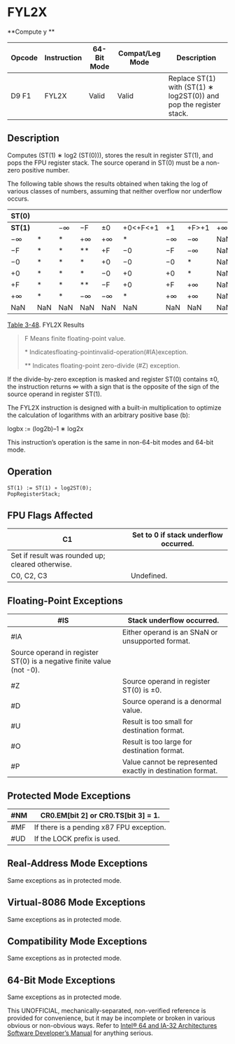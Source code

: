 # FYL2X

**Compute y **

| Opcode | Instruction | 64-Bit Mode | Compat/Leg Mode | Description                                                        |
| ------ | ----------- | ----------- | --------------- | ------------------------------------------------------------------ |
| D9 F1  | FYL2X       | Valid       | Valid           | Replace ST(1) with (ST(1) ∗ log2ST(0)) and pop the register stack. |

## Description

Computes (ST(1) ∗ log2 (ST(0))), stores the result in register ST(1), and pops the FPU register stack. The source operand in ST(0) must be a non-zero positive number.

The following table shows the results obtained when taking the log of various classes of numbers, assuming that neither overflow nor underflow occurs.

| ST(0)     |     |     |      |     |          |     |       |     |     |
| --------- | --- | --- | ---- | --- | -------- | --- | ----- | --- | --- |
| **ST(1)** |     | −∞  | −F   | ±0  | +0<+F<+1 | +1  | +F>+1 | +∞  | NaN |
| −∞        | \*  | \*  | +∞   | +∞  | \*       | −∞  | −∞    | NaN |
| −F        | \*  | \*  | \*\* | +F  | −0       | −F  | −∞    | NaN |
| −0        | \*  | \*  | \*   | +0  | −0       | −0  | \*    | NaN |
| +0        | \*  | \*  | \*   | −0  | +0       | +0  | \*    | NaN |
| +F        | \*  | \*  | \*\* | −F  | +0       | +F  | +∞    | NaN |
| +∞        | \*  | \*  | −∞   | −∞  | \*       | +∞  | +∞    | NaN |
| NaN       | NaN | NaN | NaN  | NaN | NaN      | NaN | NaN   | NaN |

[Table 3-48](/x86/fyl2x#tbl-3-48). FYL2X Results

> F Means finite floating-point value.
>
> \* Indicatesfloating-pointinvalid-operation(#​IA)exception.
>
> \*\* Indicates floating-point zero-divide (#​Z) exception.

If the divide-by-zero exception is masked and register ST(0) contains ±0, the instruction returns ∞ with a sign that is the opposite of the sign of the source operand in register ST(1).

The FYL2X instruction is designed with a built-in multiplication to optimize the calculation of logarithms with an arbitrary positive base (b):

logbx := (log2b)–1 ∗ log2x

This instruction’s operation is the same in non-64-bit modes and 64-bit mode.

## Operation

```
ST(1) := ST(1) ∗ log2ST(0);
PopRegisterStack;

```

## FPU Flags Affected

| C1                                               | Set to 0 if stack underflow occurred. |
| ------------------------------------------------ | ------------------------------------- |
| Set if result was rounded up; cleared otherwise. |
| C0, C2, C3                                       | Undefined.                            |

## Floating-Point Exceptions

| \#​IS                                                                 | Stack underflow occurred.                                  |
| --------------------------------------------------------------------- | ---------------------------------------------------------- |
| \#​IA                                                                 | Either operand is an SNaN or unsupported format.           |
| Source operand in register ST(0) is a negative finite value (not -0). |
| #​Z                                                                   | Source operand in register ST(0) is ±0.                    |
| #​D                                                                   | Source operand is a denormal value.                        |
| #​U                                                                   | Result is too small for destination format.                |
| #​O                                                                   | Result is too large for destination format.                |
| #​P                                                                   | Value cannot be represented exactly in destination format. |

## Protected Mode Exceptions

| \#​NM  | CR0.EM[bit 2] or CR0.TS[bit 3] = 1.      |
| ------ | ---------------------------------------- |
| \#​​MF | If there is a pending x87 FPU exception. |
| #​​​UD | If the LOCK prefix is used.              |

## Real-Address Mode Exceptions

Same exceptions as in protected mode.

## Virtual-8086 Mode Exceptions

Same exceptions as in protected mode.

## Compatibility Mode Exceptions

Same exceptions as in protected mode.

## 64-Bit Mode Exceptions

Same exceptions as in protected mode.

This UNOFFICIAL, mechanically-separated, non-verified reference is provided for convenience, but it may be
incomplete or broken in various obvious or non-obvious
ways. Refer to [Intel® 64 and IA-32 Architectures Software Developer’s Manual](https://software.intel.com/en-us/download/intel-64-and-ia-32-architectures-sdm-combined-volumes-1-2a-2b-2c-2d-3a-3b-3c-3d-and-4) for anything serious.
